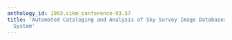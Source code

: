 ```yaml
---
anthology_id: 1993.cikm_conference-93.57
title: 'Automated Cataloging and Analysis of Sky Survey Image Databases: The SKICAT
  System'
---
```

